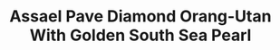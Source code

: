 ---
title: Assael Pave Diamond Orang-Utan With Golden South Sea Pearl
description: A beautifully rendered mother Orangutan and her baby swing playfully from a Golden South Sea Pearl in this whimsical pendant necklace.
specs: '11.1mm x 14.6mm Golden South Sea Cultured Pearl Drop with 0.03 carats of Brown Diamonds, set in 18K Yellow Gold.'
images:
  - image_path: /uploads/assael-pave-diamond-orang-utan-with-golden-south-sea-pearl.png
_category:
order_number: 36
categories:
  - necklaces
---